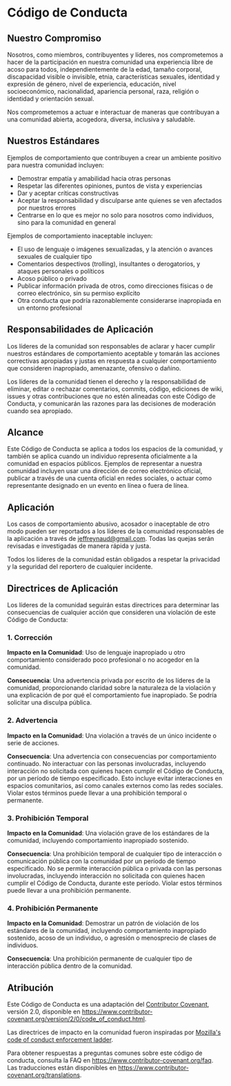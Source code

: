 # Código de Conducta

## Nuestro Compromiso

Nosotros, como miembros, contribuyentes y líderes, nos comprometemos a hacer de la participación en nuestra comunidad una experiencia libre de acoso para todos, independientemente de la edad, tamaño corporal, discapacidad visible o invisible, etnia, características sexuales, identidad y expresión de género, nivel de experiencia, educación, nivel socioeconómico, nacionalidad, apariencia personal, raza, religión o identidad y orientación sexual.

Nos comprometemos a actuar e interactuar de maneras que contribuyan a una comunidad abierta, acogedora, diversa, inclusiva y saludable.

## Nuestros Estándares

Ejemplos de comportamiento que contribuyen a crear un ambiente positivo para nuestra comunidad incluyen:

- Demostrar empatía y amabilidad hacia otras personas
- Respetar las diferentes opiniones, puntos de vista y experiencias
- Dar y aceptar críticas constructivas
- Aceptar la responsabilidad y disculparse ante quienes se ven afectados por nuestros errores
- Centrarse en lo que es mejor no solo para nosotros como individuos, sino para la comunidad en general

Ejemplos de comportamiento inaceptable incluyen:

- El uso de lenguaje o imágenes sexualizadas, y la atención o avances sexuales de cualquier tipo
- Comentarios despectivos (trolling), insultantes o derogatorios, y ataques personales o políticos
- Acoso público o privado
- Publicar información privada de otros, como direcciones físicas o de correo electrónico, sin su permiso explícito
- Otra conducta que podría razonablemente considerarse inapropiada en un entorno profesional

## Responsabilidades de Aplicación

Los líderes de la comunidad son responsables de aclarar y hacer cumplir nuestros estándares de comportamiento aceptable y tomarán las acciones correctivas apropiadas y justas en respuesta a cualquier comportamiento que consideren inapropiado, amenazante, ofensivo o dañino.

Los líderes de la comunidad tienen el derecho y la responsabilidad de eliminar, editar o rechazar comentarios, commits, código, ediciones de wiki, issues y otras contribuciones que no estén alineadas con este Código de Conducta, y comunicarán las razones para las decisiones de moderación cuando sea apropiado.

## Alcance

Este Código de Conducta se aplica a todos los espacios de la comunidad, y también se aplica cuando un individuo representa oficialmente a la comunidad en espacios públicos. Ejemplos de representar a nuestra comunidad incluyen usar una dirección de correo electrónico oficial, publicar a través de una cuenta oficial en redes sociales, o actuar como representante designado en un evento en línea o fuera de línea.

## Aplicación

Los casos de comportamiento abusivo, acosador o inaceptable de otro modo pueden ser reportados a los líderes de la comunidad responsables de la aplicación a través de jeffreynaud@gmail.com. Todas las quejas serán revisadas e investigadas de manera rápida y justa.

Todos los líderes de la comunidad están obligados a respetar la privacidad y la seguridad del reportero de cualquier incidente.

## Directrices de Aplicación

Los líderes de la comunidad seguirán estas directrices para determinar las consecuencias de cualquier acción que consideren una violación de este Código de Conducta:

### 1. Corrección

**Impacto en la Comunidad**: Uso de lenguaje inapropiado u otro comportamiento considerado poco profesional o no acogedor en la comunidad.

**Consecuencia**: Una advertencia privada por escrito de los líderes de la comunidad, proporcionando claridad sobre la naturaleza de la violación y una explicación de por qué el comportamiento fue inapropiado. Se podría solicitar una disculpa pública.

### 2. Advertencia

**Impacto en la Comunidad**: Una violación a través de un único incidente o serie de acciones.

**Consecuencia**: Una advertencia con consecuencias por comportamiento continuado. No interactuar con las personas involucradas, incluyendo interacción no solicitada con quienes hacen cumplir el Código de Conducta, por un período de tiempo especificado. Esto incluye evitar interacciones en espacios comunitarios, así como canales externos como las redes sociales. Violar estos términos puede llevar a una prohibición temporal o permanente.

### 3. Prohibición Temporal

**Impacto en la Comunidad**: Una violación grave de los estándares de la comunidad, incluyendo comportamiento inapropiado sostenido.

**Consecuencia**: Una prohibición temporal de cualquier tipo de interacción o comunicación pública con la comunidad por un período de tiempo especificado. No se permite interacción pública o privada con las personas involucradas, incluyendo interacción no solicitada con quienes hacen cumplir el Código de Conducta, durante este período. Violar estos términos puede llevar a una prohibición permanente.

### 4. Prohibición Permanente

**Impacto en la Comunidad**: Demostrar un patrón de violación de los estándares de la comunidad, incluyendo comportamiento inapropiado sostenido, acoso de un individuo, o agresión o menosprecio de clases de individuos.

**Consecuencia**: Una prohibición permanente de cualquier tipo de interacción pública dentro de la comunidad.

## Atribución

Este Código de Conducta es una adaptación del [Contributor Covenant][homepage], versión 2.0, disponible en https://www.contributor-covenant.org/version/2/0/code_of_conduct.html.

Las directrices de impacto en la comunidad fueron inspiradas por [Mozilla's code of conduct enforcement ladder][Mozilla CoC].

Para obtener respuestas a preguntas comunes sobre este código de conducta, consulta la FAQ en https://www.contributor-covenant.org/faq. Las traducciones están disponibles en https://www.contributor-covenant.org/translations.

[homepage]: https://www.contributor-covenant.org
[Mozilla CoC]: https://github.com/mozilla/diversity 